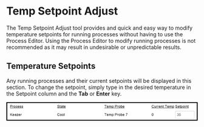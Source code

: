 # Temp Setpoint Adjust #

The Temp Setpoint Adjust tool provides and quick and easy way to modify temperature setpoints for running processes without having to use the Process Editor. Using the Process Editor to modify running processes is not recommended as it may result in undesirable or unpredictable results.



## Temperature Setpoints

Any running processes and their current setpoints will be displayed in this section. To change the setpoint, simply type in the desired temperature in the Setpoint column and the **Tab** or **Enter** key.

![setpoint adjust](img/temp_setpoint/setpoint_adjust.png)


